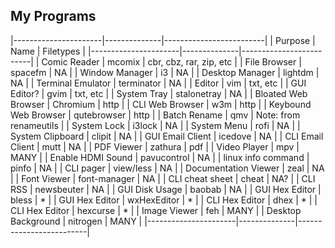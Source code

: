 <!--
##### My (demuredemeanor) attempt to list what programs I use
# vim: set expandtab ts=4 sw=4: ## Since this is markdown
# https://notabug.org/demure/dotfiles/
# legacy repo http://github.com/demure/dotfiles
-->

## My Programs ##
|----------------------|--------------|-------------------------|
| Purpose              | Name         | Filetypes               |
|----------------------|--------------|-------------------------|
| Comic Reader         | mcomix       | cbr, cbz, rar, zip, etc |
| File Browser         | spacefm      | NA                      |
| Window Manager       | i3           | NA                      |
| Desktop Manager      | lightdm      | NA                      |
| Terminal Emulator    | terminator   | NA                      |
| Editor               | vim          | txt, etc                |
| GUI Editor?          | gvim         | txt, etc                |
| System Tray          | stalonetray  | NA                      |
| Bloated Web Browser  | Chromium     | http                    |
| CLI Web Browser      | w3m          | http                    |
| Keybound Web Browser | qutebrowser  | http                    |
| Batch Rename         | qmv          | Note: from renameutils  |
| System Lock          | i3lock       | NA                      |
| System Menu          | rofi         | NA                      |
| System Clipboard     | clipit       | NA                      |
| GUI Email Client     | icedove      | NA                      |
| CLI Email Client     | mutt         | NA                      |
| PDF Viewer           | zathura      | pdf                     |
| Video Player         | mpv          | MANY                    |
| Enable HDMI Sound    | pavucontrol  | NA                      |
| linux info command   | pinfo        | NA                      |
| CLI pager            | view/less    | NA                      |
| Documentation Viewer | zeal         | NA                      |
| Font Viewer          | font-manager | NA                      |
| CLI cheat sheet      | cheat        | NA?                     |
| CLI RSS              | newsbeuter   | NA                      |
| GUI Disk Usage       | baobab       | NA                      |
| GUI Hex Editor       | bless        | *                       |
| GUI Hex Editor       | wxHexEditor  | *                       |
| CLI Hex Editor       | dhex         | *                       |
| CLI Hex Editor       | hexcurse     | *                       |
| Image Viewer         | feh          | MANY                    |
| Desktop Background   | nitrogen     | MANY                    |
|----------------------|--------------|-------------------------|
